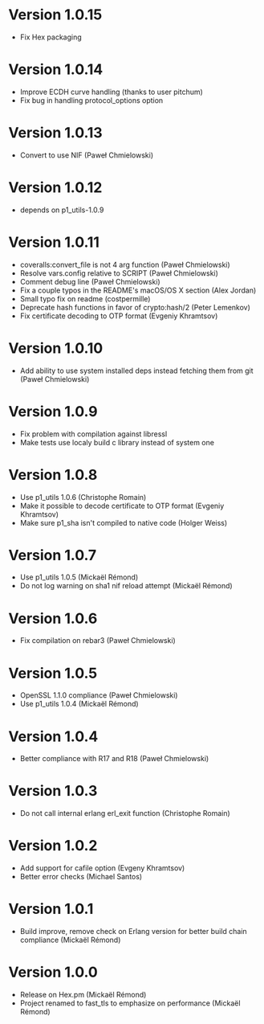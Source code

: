 # Version 1.0.15

* Fix Hex packaging

# Version 1.0.14

* Improve ECDH curve handling (thanks to user pitchum)
* Fix bug in handling protocol_options option

# Version 1.0.13

* Convert to use NIF (Paweł Chmielowski)

# Version 1.0.12

* depends on p1_utils-1.0.9

# Version 1.0.11

* coveralls:convert_file is not 4 arg function (Paweł Chmielowski)
* Resolve vars.config relative to SCRIPT (Paweł Chmielowski)
* Comment debug line (Paweł Chmielowski)
* Fix a couple typos in the README's macOS/OS X section (Alex Jordan)
* Small typo fix on readme (costpermille)
* Deprecate hash functions in favor of crypto:hash/2 (Peter Lemenkov)
* Fix certificate decoding to OTP format (Evgeniy Khramtsov)

# Version 1.0.10

* Add ability to use system installed deps instead fetching them from git (Paweł Chmielowski)

# Version 1.0.9

* Fix problem with compilation against libressl
* Make tests use localy build c library instead of system one

# Version 1.0.8

* Use p1_utils 1.0.6 (Christophe Romain)
* Make it possible to decode certificate to OTP format (Evgeniy Khramtsov)
* Make sure p1_sha isn't compiled to native code (Holger Weiss)

# Version 1.0.7

* Use p1_utils 1.0.5 (Mickaël Rémond)
* Do not log warning on sha1 nif reload attempt (Mickaël Rémond)

# Version 1.0.6

* Fix compilation on rebar3 (Paweł Chmielowski)

# Version 1.0.5

* OpenSSL 1.1.0 compliance (Paweł Chmielowski)
* Use p1_utils 1.0.4 (Mickaël Rémond)

# Version 1.0.4

* Better compliance with R17 and R18 (Paweł Chmielowski)

# Version 1.0.3

* Do not call internal erlang erl_exit function (Christophe Romain)

# Version 1.0.2

* Add support for cafile option (Evgeny Khramtsov)
* Better error checks (Michael Santos)

# Version 1.0.1

* Build improve, remove check on Erlang version for better build chain compliance (Mickaël Rémond)

# Version 1.0.0

* Release on Hex.pm (Mickaël Rémond)
* Project renamed to fast_tls to emphasize on performance (Mickaël
  Rémond)
